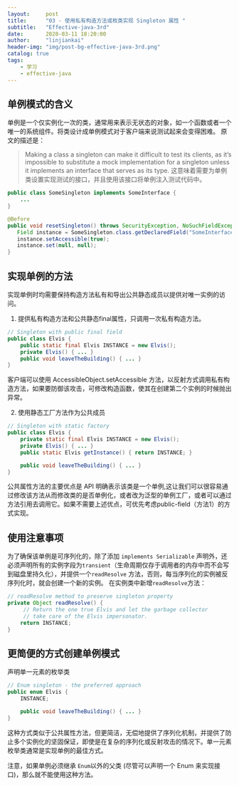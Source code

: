 ```yaml
---
layout:     post
title:      "03 - 使用私有构造方法或枚类实现 Singleton 属性 "
subtitle:   "Effective-java-3rd"
date:       2020-03-11 18:20:00
author:     "linjiankai"
header-img: "img/post-bg-effective-java-3rd.png"
catalog: true
tags:
    - 学习
    - effective-java
---
```

## 单例模式的含义

单例是一个仅实例化一次的类，通常用来表示无状态的对象，如一个函数或者一个唯一的系统组件。将类设计成单例模式对于客户端来说测试起来会变得困难。
原文的描述是：
> Making a class a singleton can make it difficult to test its clients, as it’s impossible to substitute a mock implementation for a singleton unless it implements an interface that serves as its type.
这意味着需要为单例类设置实现测试的接口，并且使用该接口将单例注入测试代码中。
```Java
public class SomeSingleton implements SomeInterface {
    ...
}

@Before
public void resetSingleton() throws SecurityException, NoSuchFieldException, IllegalArgumentException, IllegalAccessException {
   Field instance = SomeSingleton.class.getDeclaredField("SomeInterface");
   instance.setAccessible(true);
   instance.set(null, null);
}
```
## 实现单例的方法

实现单例时均需要保持构造方法私有和导出公共静态成员以提供对唯一实例的访问。

1. 提供私有构造方法和公共静态final属性，只调用一次私有构造方法。

```Java
// Singleton with public final field
public class Elvis {
    public static final Elvis INSTANCE = new Elvis();
    private Elvis() { ... }
    public void leaveTheBuilding() { ... }
}

```

客户端可以使用 AccessibleObject.setAccessible 方法，以反射方式调用私有构造方法，如果要防御该攻击，可修改构造函数，使其在创建第二个实例的时候抛出异常。

2. 使用静态工厂方法作为公共成员

```Java
// Singleton with static factory
public class Elvis {
    private static final Elvis INSTANCE = new Elvis();
    private Elvis() { ... }
    public static Elvis getInstance() { return INSTANCE; }

    public void leaveTheBuilding() { ... }
}
```
公共属性方法的主要优点是 API 明确表示该类是一个单例,这让我们可以很容易通过修改该方法从而修改类的是否单例化，或者改为泛型的单例工厂，或者可以通过方法引用去调用它。如果不需要上述优点，可优先考虑public-field（方法1）的方式实现。
## 使用注意事项
为了确保该单例是可序列化的，除了添加 `implements Serializable` 声明外，还必须声明所有的实例字段为`transient`（生命周期仅存于调用者的内存中而不会写到磁盘里持久化），并提供一个`readResolve` 方法，否则，每当序列化的实例被反序列化时，就会创建一个新的实例。
在实例类中新增`readResolve`方法：
```java
// readResolve method to preserve singleton property
private Object readResolve() {
     // Return the one true Elvis and let the garbage collector
     // take care of the Elvis impersonator.
    return INSTANCE;
}
```
## 更简便的方式创建单例模式
声明单一元素的枚举类
```Java
// Enum singleton - the preferred approach
public enum Elvis {
    INSTANCE;

    public void leaveTheBuilding() { ... }
}
```
这种方式类似于公共属性方法，但更简洁，无偿地提供了序列化机制，并提供了防止多个实例化的坚固保证，即使是在复杂的序列化或反射攻击的情况下。单一元素枚举类通常是实现单例的最佳方式。

注意，如果单例必须继承 `Enum`以外的父类 (尽管可以声明一个 Enum 来实现接口)，那么就不能使用这种方法。
